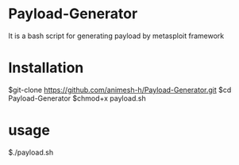 # Payload-Generator
It is a bash script for generating payload by metasploit framework
# Installation
$git-clone https://github.com/animesh-h/Payload-Generator.git
$cd Payload-Generator
$chmod+x payload.sh
# usage
$./payload.sh
